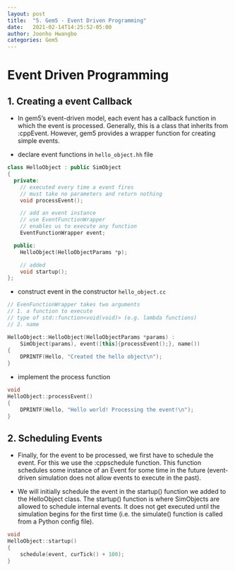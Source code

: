 ```yaml
---
layout: post
title:  "5. Gem5 - Event Driven Programming" 
date:   2021-02-14T14:25:52-05:00
author: Joonho Hwangbo 
categories: Gem5
---
```


# Event Driven Programming

## 1. Creating a event Callback

- In gem5’s event-driven model, each event has a callback function in which the event is processed. Generally, this is a class that inherits from :cppEvent. However, gem5 provides a wrapper function for creating simple events.

- declare event functions in ```hello_object.hh``` file

```cpp
class HelloObject : public SimObject
{
  private:
    // executed every time a event fires
    // must take no parameters and return nothing
    void processEvent();

    // add an event instance
    // use EventFunctionWrapper
    // enables us to execute any function
    EventFunctionWrapper event;

  public:
    HelloObject(HelloObjectParams *p);

    // added
    void startup();
};
```

- construct event in the constructor ```hello_object.cc```

```cpp
// EvenFunctionWrapper takes two arguments
// 1. a function to execute 
// type of std::function<void(void)> (e.g. lambda functions)
// 2. name

HelloObject::HelloObject(HelloObjectParams *params) :
    SimObject(params), event([this]{processEvent();}, name())
{
    DPRINTF(Hello, "Created the hello object\n");
}
```

- implement the process function 

```cpp
void
HelloObject::processEvent()
{
    DPRINTF(Hello, "Hello world! Processing the event!\n");
}
```

## 2. Scheduling Events

- Finally, for the event to be processed, we first have to schedule the event. For this we use the :cppschedule function. This function schedules some instance of an Event for some time in the future (event-driven simulation does not allow events to execute in the past).

- We will initially schedule the event in the startup() function we added to the HelloObject class. The startup() function is where SimObjects are allowed to schedule internal events. It does not get executed until the simulation begins for the first time (i.e. the simulate() function is called from a Python config file).

```cpp
void
HelloObject::startup()
{
    schedule(event, curTick() + 100);
}
```







